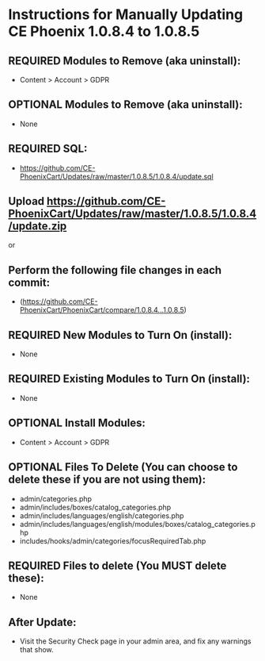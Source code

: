 # Instructions for Manually Updating CE Phoenix 1.0.8.4 to 1.0.8.5
## REQUIRED Modules to Remove (aka uninstall):
* Content &gt; Account &gt; GDPR

## OPTIONAL  Modules to Remove (aka uninstall):
* None

## REQUIRED SQL:
* https://github.com/CE-PhoenixCart/Updates/raw/master/1.0.8.5/1.0.8.4/update.sql

## Upload https://github.com/CE-PhoenixCart/Updates/raw/master/1.0.8.5/1.0.8.4/update.zip
or
## Perform the following file changes in each commit:
* (https://github.com/CE-PhoenixCart/PhoenixCart/compare/1.0.8.4...1.0.8.5)

## REQUIRED New Modules to Turn On (install):
* None

## REQUIRED Existing Modules to Turn On (install):
* None

## OPTIONAL Install Modules:
* Content &gt; Account &gt; GDPR

## OPTIONAL Files To Delete (You can choose to delete these if you are not using them):
* admin/categories.php
* admin/includes/boxes/catalog_categories.php
* admin/includes/languages/english/categories.php
* admin/includes/languages/english/modules/boxes/catalog_categories.php
* includes/hooks/admin/categories/focusRequiredTab.php

## REQUIRED Files to delete (You MUST delete these):
* None

## After Update:
* Visit the Security Check page in your admin area, and fix any warnings that show.  
